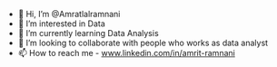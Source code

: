- 👋 Hi, I’m @Amratlalramnani
- 👀 I’m interested in Data
- 🌱 I’m currently learning Data Analysis
- 💞️ I’m looking to collaborate with people who works as data analyst
- 📫 How to reach me - www.linkedin.com/in/amrit-ramnani

<!---
Amritramnani/Amritramnani is a ✨ special ✨ repository because its `README.md` (this file) appears on your GitHub profile.
You can click the Preview link to take a look at your changes.
--->
